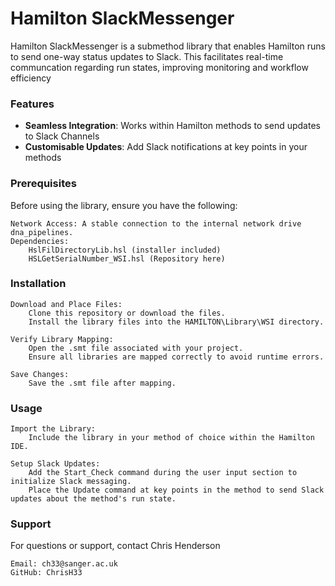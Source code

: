 # Hamilton SlackMessenger

Hamilton SlackMessenger is a submethod library that enables Hamilton runs to send one-way status updates to Slack. This facilitates real-time communcation regarding run states, improving monitoring and workflow efficiency

### Features
- **Seamless Integration**: Works within Hamilton methods to send updates to Slack Channels
- **Customisable Updates**: Add Slack notifications at key points in your methods

### Prerequisites 
Before using the library, ensure you have the following:

	Network Access: A stable connection to the internal network drive dna_pipelines.
	Dependencies:
        HslFilDirectoryLib.hsl (installer included)
        HSLGetSerialNumber_WSI.hsl (Repository here)

### Installation

    Download and Place Files:
        Clone this repository or download the files.
        Install the library files into the HAMILTON\Library\WSI directory.

    Verify Library Mapping:
        Open the .smt file associated with your project.
        Ensure all libraries are mapped correctly to avoid runtime errors.

    Save Changes:
        Save the .smt file after mapping.


### Usage

    Import the Library:
        Include the library in your method of choice within the Hamilton IDE.

    Setup Slack Updates:
        Add the Start_Check command during the user input section to initialize Slack messaging.
        Place the Update command at key points in the method to send Slack updates about the method's run state.


### Support

For questions or support, contact Chris Henderson

    Email: ch33@sanger.ac.uk
    GitHub: ChrisH33

